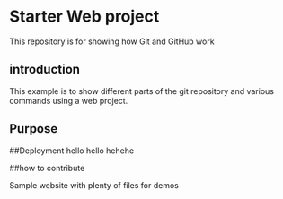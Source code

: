 # Starter Web project

This repository is for showing how Git and GitHub work



## introduction
This example is to show different parts of the git repository and various commands using a web project. 
## Purpose


##Deployment 
hello hello hehehe


##how to contribute

Sample website with plenty of files for demos
